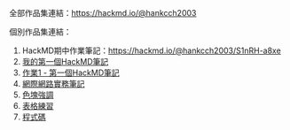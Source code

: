 全部作品集連結：https://hackmd.io/@hankcch2003

個別作品集連結：
1. HackMD期中作業筆記：https://hackmd.io/@hankcch2003/S1nRH-a8xe
2. [我的第一個HackMD筆記](https://hackmd.io/@hankcch2003/S18i8ZpIle)
3. [作業1 - 第一個HackMD筆記](https://hackmd.io/@hankcch2003/HyhbPbpLxl)
4. [網際網路實務筆記](https://hackmd.io/@hankcch2003/ry2uPZTLxg)
5. [色塊強調](https://hackmd.io/@hankcch2003/HkcJ_WaLex)
6. [表格練習](https://hackmd.io/@hankcch2003/HkgFQdbTIxl)
7. [程式碼](https://hackmd.io/@hankcch2003/HyhLO-p8lg)
